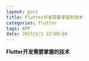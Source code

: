 ```yaml
---
layout: post
title: Flutter开发需要掌握的技术
categories: flutter 
tags: APP
date: 2023/1/1 22:00:00
---
```


**Flutter开发需要掌握的技术**